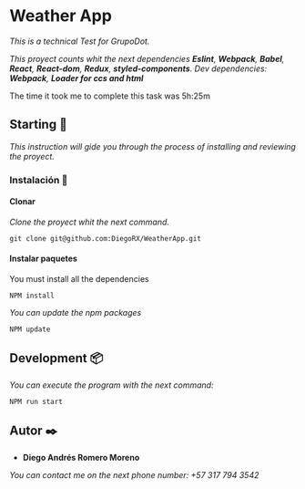 # Weather App
_This is a technical Test for GrupoDot._

_This proyect counts whit the next dependencies **Eslint**, **Webpack**, **Babel**, **React**, **React-dom**, **Redux**, **styled-components**. Dev dependencies: **Webpack**, **Loader for ccs and html**_

The time it took me to complete this task was 5h:25m

## Starting 🚀
_This instruction will gide you through the process of installing and reviewing the proyect._

### Instalación 🔧

#### Clonar
_Clone the proyect whit the next command._

```
git clone git@github.com:DiegoRX/WeatherApp.git
```

#### Instalar paquetes

You must install all the dependencies

```
NPM install
```

_You can update the npm packages_
```
NPM update
```

## Development 📦

_You can execute the program with the next command:_

```
NPM run start
```

## Autor ✒️

* **Diego Andrés Romero Moreno** 

_You can contact me on the next phone number: +57 317 794 3542_

